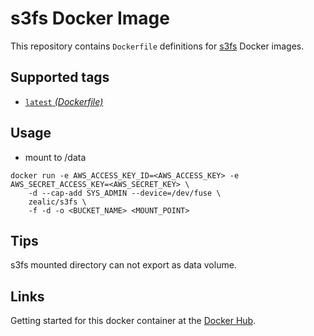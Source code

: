 s3fs Docker Image
====================

This repository contains `Dockerfile` definitions for [s3fs][s3fs] Docker images.

## Supported tags

* [`latest` _(Dockerfile)_](Dockerfile)

## Usage
* mount to /data
```shell
docker run -e AWS_ACCESS_KEY_ID=<AWS_ACCESS_KEY> -e AWS_SECRET_ACCESS_KEY=<AWS_SECRET_KEY> \
    -d --cap-add SYS_ADMIN --device=/dev/fuse \
    zealic/s3fs \
    -f -d -o <BUCKET_NAME> <MOUNT_POINT>
```

## Tips
s3fs mounted directory can not export as data volume.

## Links
Getting started for this docker container at the [Docker Hub][registry].

[s3fs]: https://github.com/s3fs-fuse/s3fs-fuse
[registry]: https://registry.hub.docker.com/u/zealic/s3fs
